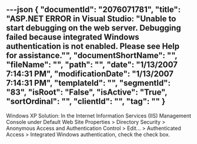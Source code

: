 ---json
{
  "documentId": "2076071781",
  "title": "ASP.NET ERROR in Visual Studio: &quot;Unable to start debugging on the web server. Debugging failed because integrated Windows authentication is not enabled. Please see Help for assistance.&quot;",
  "documentShortName": "",
  "fileName": "",
  "path": "",
  "date": "1/13/2007 7:14:31 PM",
  "modificationDate": "1/13/2007 7:14:31 PM",
  "templateId": "",
  "segmentId": "83",
  "isRoot": "False",
  "isActive": "True",
  "sortOrdinal": "",
  "clientId": "",
  "tag": ""
}
---

Windows XP Solution: In the Internet Information Services (IIS) Management Console under Default Web Site Properties &gt; Directory Security &gt; Anonymous Access and Authentication Control &gt; Edit... &gt; Authenticated Access &gt; Integrated Windows authentication, check the check box.
